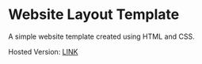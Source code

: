 # Website Layout Template

A simple website template created using HTML and CSS.

Hosted Version: [LINK](https://karimkhattaby.github.io/Website-Layout-Template/)
